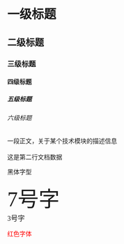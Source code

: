 
# 一级标题
## 二级标题
### 三级标题
#### 四级标题
##### 五级标题
###### 六级标题

一段正文，关于某个技术模块的描述信息<br><br>
这是第二行文档数据

<font face="黑体">黑体字型<font>

<font size=7>7号字</font><br>
<font size=3>3号字</font><br>

<font color=#FF0000>红色字体</font>
